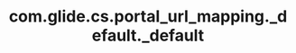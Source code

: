 ---
weight: 1695
layout: page
title: com.glide.cs.portal_url_mapping._default._default
description: ""
value: "/{{portal}}?sys_id={{data.sys_id}}&id=form&table={{data.table_name}}"
---